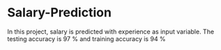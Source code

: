 # Salary-Prediction
In this project, salary is predicted with experience as input variable. 
The testing accuracy is 97 % and training accuracy is 94 %
